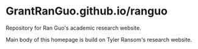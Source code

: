 # GrantRanGuo.github.io/ranguo
Repository for Ran Guo's academic research website.

Main body of this homepage is build on Tyler Ransom's research website.
